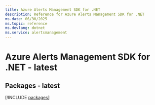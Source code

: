 ```yaml
---
title: Azure Alerts Management SDK for .NET
description: Reference for Azure Alerts Management SDK for .NET
ms.date: 06/30/2025
ms.topic: reference
ms.devlang: dotnet
ms.service: alertsmanagement
---
```

# Azure Alerts Management SDK for .NET - latest
## Packages - latest
[!INCLUDE [packages](alerts-management-index.md)]
